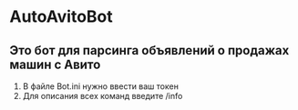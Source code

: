 # AutoAvitoBot
## Это бот для парсинга объявлений о продажах машин с Авито 
1) В файле Bot.ini нужно ввести ваш токен
2) Для описания всех команд введите /info
